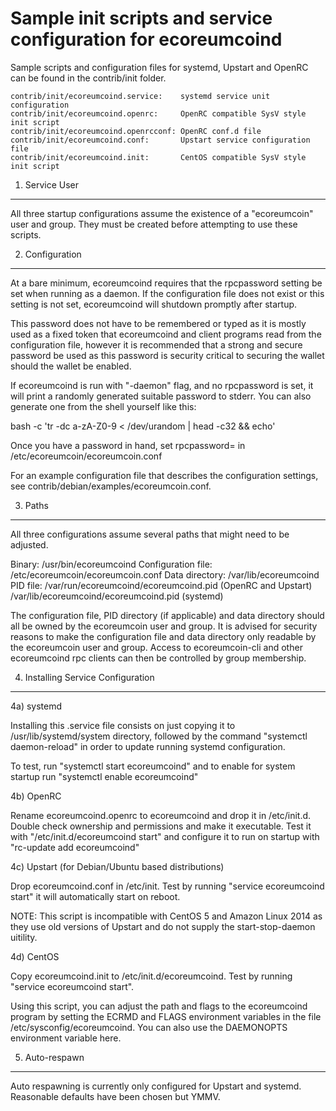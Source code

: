 Sample init scripts and service configuration for ecoreumcoind
==========================================================

Sample scripts and configuration files for systemd, Upstart and OpenRC
can be found in the contrib/init folder.

    contrib/init/ecoreumcoind.service:    systemd service unit configuration
    contrib/init/ecoreumcoind.openrc:     OpenRC compatible SysV style init script
    contrib/init/ecoreumcoind.openrcconf: OpenRC conf.d file
    contrib/init/ecoreumcoind.conf:       Upstart service configuration file
    contrib/init/ecoreumcoind.init:       CentOS compatible SysV style init script

1. Service User
---------------------------------

All three startup configurations assume the existence of a "ecoreumcoin" user
and group.  They must be created before attempting to use these scripts.

2. Configuration
---------------------------------

At a bare minimum, ecoreumcoind requires that the rpcpassword setting be set
when running as a daemon.  If the configuration file does not exist or this
setting is not set, ecoreumcoind will shutdown promptly after startup.

This password does not have to be remembered or typed as it is mostly used
as a fixed token that ecoreumcoind and client programs read from the configuration
file, however it is recommended that a strong and secure password be used
as this password is security critical to securing the wallet should the
wallet be enabled.

If ecoreumcoind is run with "-daemon" flag, and no rpcpassword is set, it will
print a randomly generated suitable password to stderr.  You can also
generate one from the shell yourself like this:

bash -c 'tr -dc a-zA-Z0-9 < /dev/urandom | head -c32 && echo'

Once you have a password in hand, set rpcpassword= in /etc/ecoreumcoin/ecoreumcoin.conf

For an example configuration file that describes the configuration settings,
see contrib/debian/examples/ecoreumcoin.conf.

3. Paths
---------------------------------

All three configurations assume several paths that might need to be adjusted.

Binary:              /usr/bin/ecoreumcoind
Configuration file:  /etc/ecoreumcoin/ecoreumcoin.conf
Data directory:      /var/lib/ecoreumcoind
PID file:            /var/run/ecoreumcoind/ecoreumcoind.pid (OpenRC and Upstart)
                     /var/lib/ecoreumcoind/ecoreumcoind.pid (systemd)

The configuration file, PID directory (if applicable) and data directory
should all be owned by the ecoreumcoin user and group.  It is advised for security
reasons to make the configuration file and data directory only readable by the
ecoreumcoin user and group.  Access to ecoreumcoin-cli and other ecoreumcoind rpc clients
can then be controlled by group membership.

4. Installing Service Configuration
-----------------------------------

4a) systemd

Installing this .service file consists on just copying it to
/usr/lib/systemd/system directory, followed by the command
"systemctl daemon-reload" in order to update running systemd configuration.

To test, run "systemctl start ecoreumcoind" and to enable for system startup run
"systemctl enable ecoreumcoind"

4b) OpenRC

Rename ecoreumcoind.openrc to ecoreumcoind and drop it in /etc/init.d.  Double
check ownership and permissions and make it executable.  Test it with
"/etc/init.d/ecoreumcoind start" and configure it to run on startup with
"rc-update add ecoreumcoind"

4c) Upstart (for Debian/Ubuntu based distributions)

Drop ecoreumcoind.conf in /etc/init.  Test by running "service ecoreumcoind start"
it will automatically start on reboot.

NOTE: This script is incompatible with CentOS 5 and Amazon Linux 2014 as they
use old versions of Upstart and do not supply the start-stop-daemon uitility.

4d) CentOS

Copy ecoreumcoind.init to /etc/init.d/ecoreumcoind. Test by running "service ecoreumcoind start".

Using this script, you can adjust the path and flags to the ecoreumcoind program by
setting the ECRMD and FLAGS environment variables in the file
/etc/sysconfig/ecoreumcoind. You can also use the DAEMONOPTS environment variable here.

5. Auto-respawn
-----------------------------------

Auto respawning is currently only configured for Upstart and systemd.
Reasonable defaults have been chosen but YMMV.
